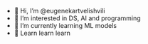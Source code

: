 - 👋 Hi, I’m @eugenekartvelishvili
- 👀 I’m interested in DS, AI and programming
- 🌱 I’m currently learning ML models
- 💞️ Learn learn learn

<!---
eugenekartvelishvili/eugenekartvelishvili is a ✨ special ✨ repository because its `README.md` (this file) appears on your GitHub profile.
You can click the Preview link to take a look at your changes.
--->
